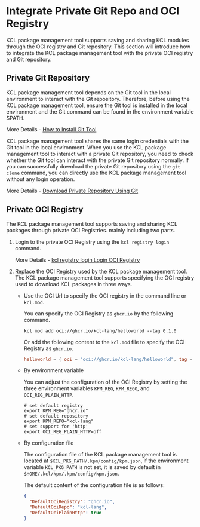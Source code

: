 # Integrate Private Git Repo and OCI Registry

KCL package management tool supports saving and sharing KCL modules through the OCI registry and Git repository. This section will introduce how to integrate the KCL package management tool with the private OCI registry and Git repository.

## Private Git Repository

KCL package management tool depends on the Git tool in the local environment to interact with the Git repository. Therefore, before using the KCL package management tool, ensure the Git tool is installed in the local environment and the Git command can be found in the environment variable $PATH.

More Details - [How to Install Git Tool](https://git-scm.com/downloads)

KCL package management tool shares the same login credentials with the Git tool in the local environment. When you use the KCL package management tool to interact with a private Git repository, you need to check whether the Git tool can interact with the private Git repository normally. If you can successfully download the private Git repository using the `git clone` command, you can directly use the KCL package management tool without any login operation.

More Details - [Download Private Repository Using Git](https://docs.github.com/en/repositories/creating-and-managing-repositories/cloning-a-repository)

## Private OCI Registry

The KCL package management tool supports saving and sharing KCL packages through private OCI Registries. mainly including two parts.

1. Login to the private OCI Registry using the `kcl registry login` command.

   More Details - [kcl registry login Login OCI Registry](https://www.kcl-lang.io/docs/tools/cli/package-management/command-reference/login)

2. Replace the OCI Registry used by the KCL package management tool. The KCL package management tool supports specifying the OCI registry used to download KCL packages in three ways.

   - Use the OCI Url to specify the OCI registry in the command line or `kcl.mod`.

     You can specify the OCI Registry as `ghcr.io` by the following command.

     ```shell
     kcl mod add oci://ghcr.io/kcl-lang/helloworld --tag 0.1.0
     ```

     Or add the following content to the `kcl.mod` file to specify the OCI Registry as `ghcr.io`.

     ```toml
     helloworld = { oci = "oci://ghcr.io/kcl-lang/helloworld", tag = "0.1.0" }
     ```

   - By environment variable

     You can adjust the configuration of the OCI Registry by setting the three environment variables `KPM_REG`, `KPM_REGO`, and `OCI_REG_PLAIN_HTTP`.

     ```shell
     # set default registry
     export KPM_REG="ghcr.io"
     # set default repository
     export KPM_REPO="kcl-lang"
     # set support for 'http'
     export OCI_REG_PLAIN_HTTP=off
     ```

   - By configuration file

     The configuration file of the KCL package management tool is located at `$KCL_PKG_PATH/.kpm/config/kpm.json`, if the environment variable `KCL_PKG_PATH` is not set, it is saved by default in `$HOME/.kcl/kpm/.kpm/config/kpm.json`.

     The default content of the configuration file is as follows:

     ```json
     {
       "DefaultOciRegistry": "ghcr.io",
       "DefaultOciRepo": "kcl-lang",
       "DefaultOciPlainHttp": true
     }
     ```
